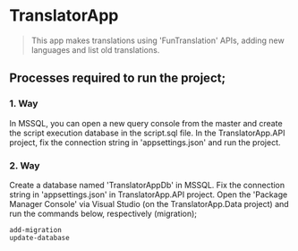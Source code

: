 # TranslatorApp

> This app makes translations using 'FunTranslation' APIs, adding new languages and list old translations.


## Processes required to run the project;

### 1. Way

In MSSQL, you can open a new query console from the master and create the script execution database in the script.sql file. In the TranslatorApp.API project, fix the connection string in 'appsettings.json' and run the project.

### 2. Way

Create a database named 'TranslatorAppDb' in MSSQL.
Fix the connection string in 'appsettings.json' in TranslatorApp.API project.
Open the 'Package Manager Console' via Visual Studio (on the TranslatorApp.Data project) and run the commands below, respectively (migration);

```
add-migration
update-database
```
